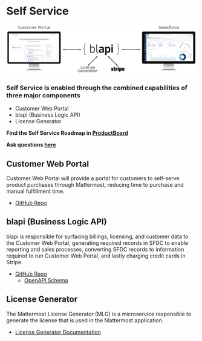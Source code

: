 # Self Service

![](../../.gitbook/assets/self-service.png)

### Self Service is enabled through the combined capabilities of three major components

* Customer Web Portal
* blapi \(Business Logic API\)
* License Generator

**Find the Self Service Roadmap in [ProductBoard](https://mattermost.productboard.com/roadmap)**

**Ask questions [here](https://community.mattermost.com/private-core/channels/customer-portal)**

## Customer Web Portal

Customer Web Portal will provide a portal for customers to self-serve product purchases through Mattermost, reducing time to purchase and manual fulfillment time.

* [GitHub Repo](https://github.com/mattermost/customer-web-server)


## blapi \(Business Logic API\)

blapi is responsible for surfacing billings, licensing, and customer data to the Customer Web Portal, generating required records in SFDC to enable reporting and sales processes, converting SFDC records to information required to run Customer Web Portal, and lastly charging credit cards in Stripe.

* [GitHub Repo](https://github.com/mattermost/blapi)
  * [OpenAPI Schema](https://github.com/mattermost/blapi/blob/master/openapi.json)

## License Generator

The Mattermost License Generator \(MLG\) is a microservice responsible to generate the license that is used in the Mattermost application.

* [License Generator Documentation](https://docs.google.com/document/d/1GsAAQR9Cpmtj46PhSJNuHXpxRUzk4dWUyvvd6B4UT9M/edit?usp=sharing)

